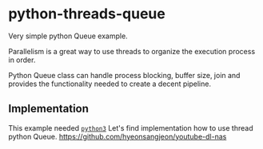 # python-threads-queue

Very simple python Queue example.

Parallelism is a great way to use threads to organize the execution process in order.

Python Queue class can handle process blocking, buffer size, join and provides the functionality needed to create a decent pipeline.



## Implementation

This example needed [`python3`](https://www.python.org/downloads/) 
Let's find implementation how to use thread python Queue. https://github.com/hyeonsangjeon/youtube-dl-nas


